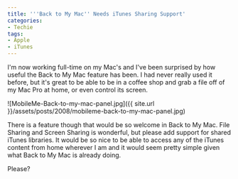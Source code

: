 ```yaml
---
title: '''Back to My Mac'' Needs iTunes Sharing Support'
categories:
- Techie
tags:
- Apple
- iTunes
---
```


I'm now working full-time on my Mac's and I've been surprised by how useful the Back to My Mac feature has been. I had never really used it before, but it's great to be able to be in a coffee shop and grab a file off of my Mac Pro at home, or even control its screen.

![MobileMe-Back-to-my-mac-panel.jpg]({{ site.url }}/assets/posts/2008/mobileme-back-to-my-mac-panel.jpg)

There is a feature though that would be so welcome in Back to My Mac. File Sharing and Screen Sharing is wonderful, but please add support for shared iTunes libraries. It would be so nice to be able to access any of the iTunes content from home wherever I am and it would seem pretty simple given what Back to My Mac is already doing.

Please?
